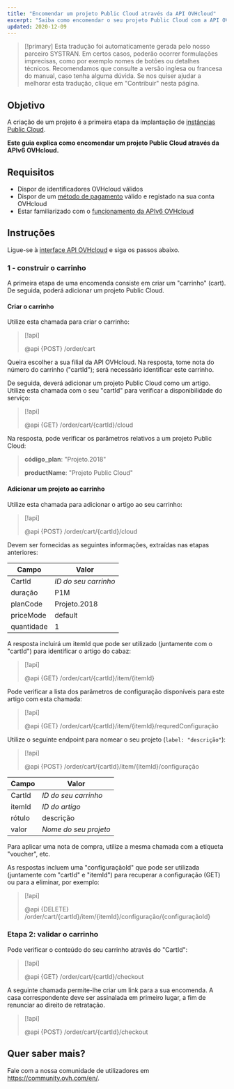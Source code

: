 ```yaml
---
title: "Encomendar um projeto Public Cloud através da API OVHcloud"
excerpt: "Saiba como encomendar o seu projeto Public Cloud com a API OVHcloud"
updated: 2020-12-09
---
```


> [!primary]
> Esta tradução foi automaticamente gerada pelo nosso parceiro SYSTRAN. Em certos casos, poderão ocorrer formulações imprecisas, como por exemplo nomes de botões ou detalhes técnicos. Recomendamos que consulte a versão inglesa ou francesa do manual, caso tenha alguma dúvida. Se nos quiser ajudar a melhorar esta tradução, clique em "Contribuir" nesta página.
>

## Objetivo

A criação de um projeto é a primeira etapa da implantação de [instâncias Public Cloud](https://www.ovhcloud.com/pt/public-cloud/).

**Este guia explica como encomendar um projeto Public Cloud através da APIv6 OVHcloud.**

## Requisitos

- Dispor de identificadores OVHcloud válidos
- Dispor de um [método de pagamento](/pages/account_and_service_management/managing_billing_payments_and_services/manage-payment-methods) válido e registado na sua conta OVHcloud
- Estar familiarizado com o [funcionamento da APIv6 OVHcloud](/pages/manage_and_operate/api/first-steps)

## Instruções

Ligue-se à [interface API OVHcloud](https://api.ovh.com/) e siga os passos abaixo.

### 1 - construir o carrinho

A primeira etapa de uma encomenda consiste em criar um "carrinho" (cart). De seguida, poderá adicionar um projeto Public Cloud.

#### Criar o carrinho

Utilize esta chamada para criar o carrinho:

> [!api]
>
> @api {POST} /order/cart
>

Queira escolher a sua filial da API OVHcloud. Na resposta, tome nota do número do carrinho ("cartId"); será necessário identificar este carrinho.

De seguida, deverá adicionar um projeto Public Cloud como um artigo. Utilize esta chamada com o seu "cartId" para verificar a disponibilidade do serviço:

> [!api]
>
> @api {GET} /order/cart/{cartId}/cloud
>

Na resposta, pode verificar os parâmetros relativos a um projeto Public Cloud:

>
>**código_plan**: "Projeto.2018"
>
>**productName**: "Projeto Public Cloud"
>

#### Adicionar um projeto ao carrinho

Utilize esta chamada para adicionar o artigo ao seu carrinho:

> [!api]
>
> @api {POST} /order/cart/{cartId}/cloud
>

Devem ser fornecidas as seguintes informações, extraídas nas etapas anteriores:

|Campo|Valor|
|---|---|
|CartId|*ID do seu carrinho*|
|duração|P1M|
|planCode|Projeto.2018|
|priceMode|default|
|quantidade|1|

A resposta incluirá um itemId que pode ser utilizado (juntamente com o "cartId") para identificar o artigo do cabaz:

> [!api]
>
> @api {GET} /order/cart/{cartId}/item/{itemId}
>

Pode verificar a lista dos parâmetros de configuração disponíveis para este artigo com esta chamada:

> [!api]
>
> @api {GET} /order/cart/{cartId}/item/{itemId}/requredConfiguração
>

Utilize o seguinte endpoint para nomear o seu projeto (`label: "descrição"`):

> [!api]
>
> @api {POST} /order/cart/{cartId}/item/{itemId}/configuração
>

|Campo|Valor|
|---|---|
|CartId|*ID do seu carrinho*|
|itemId|*ID do artigo*|
|rótulo|descrição|
|valor|*Nome do seu projeto*|

Para aplicar uma nota de compra, utilize a mesma chamada com a etiqueta "voucher", etc.

As respostas incluem uma "configuraçãoId" que pode ser utilizada (juntamente com "cartId" e "itemId") para recuperar a configuração (GET) ou para a eliminar, por exemplo:

> [!api]
>
> @api {DELETE} /order/cart/{cartId}/item/{itemId}/configuração/{configuraçãoId}
>

### Etapa 2: validar o carrinho

Pode verificar o conteúdo do seu carrinho através do "CartId":

> [!api]
>
> @api {GET} /order/cart/{cartId}/checkout
>

A seguinte chamada permite-lhe criar um link para a sua encomenda. A casa correspondente deve ser assinalada em primeiro lugar, a fim de renunciar ao direito de retratação.

> [!api]
>
> @api {POST} /order/cart/{cartId}/checkout
>

## Quer saber mais?

Fale com a nossa comunidade de utilizadores em <https://community.ovh.com/en/>.
